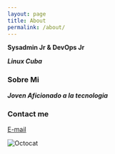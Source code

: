 ```yaml
---
layout: page
title: About
permalink: /about/
---
```


**Sysadmin Jr & DevOps Jr**

**_Linux Cuba_**

### Sobre Mi

**_Joven Aficionado a la tecnologia_**

### Contact me

[E-mail](mailto:lomv0209@gmail.com)

![Octocat](https://raw.githubusercontent.com/Lucho00Cuba/lucho00cuba.github.io/main/images/octocat.png)